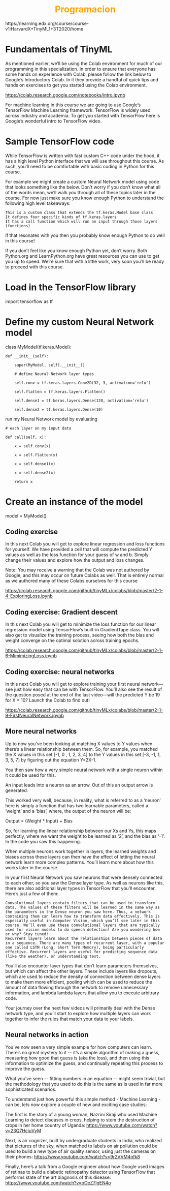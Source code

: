 #
<center>
    <h1 style="color:Orange;">Programacion</h1>
</center>
https://learning.edx.org/course/course-v1:HarvardX+TinyML1+3T2020/home



# Fundamentals of TinyML



As mentioned earlier, we’ll be using the Colab environment for much of our programming in this specialization.  In order to ensure that everyone has some hands on experience with  Colab, please follow the link below to Google’s Introductory Colab. In  it they provide a handful of quick tips and hands on exercises to get  you started using the Colab environment.

https://colab.research.google.com/notebooks/intro.ipynb


For machine learning in this course we are going to use Google’s TensorFlow Machine Learning framework. TensorFlow is widely used across industry and academia. To get you started with TensorFlow here is Google’s wonderful intro to TensorFlow video.



# Sample TensorFlow code

While TensorFlow is written with fast custom C++ code under the hood, it has a high level Python interface that we will use throughout this course. As such, you’ll need to be comfortable with basic coding in Python for this course.

For example we might create a custom Neural Network model using code that looks something like the below. Don’t worry if you don’t know what all of the words mean, we’ll walk you through all of these topics later in the course. For now just make sure you know enough Python to understand the following high level takeaways:

    This is a custom class that extends the tf.keras.Model base class
    It defines four specific kinds of tf.keras.layers
    It has a call function which will run an input through those layers (functions)

If that resonates with you then you probably know enough Python to do well in this course!

If you don’t feel like you know enough Python yet, don’t worry. Both Python.org and LearnPython.org have great resources you can use to get you up to speed. We’re sure that with a little work, very soon you’ll be ready to proceed with this course.

# Load in the TensorFlow library

import tensorflow as tf

# Define my custom Neural Network model

class MyModel(tf.keras.Model):

    def __init__(self):

        super(MyModel, self).__init__()

        # define Neural Network layer types

        self.conv = tf.keras.layers.Conv2D(32, 3, activation='relu')

        self.flatten = tf.keras.layers.Flatten()

        self.dense1 = tf.keras.layers.Dense(128, activation='relu')

        self.dense2 = tf.keras.layers.Dense(10)

run my Neural Network model by evaluating

    # each layer on my input data

    def call(self, x):

        x = self.conv(x)

        x = self.flatten(x)

        x = self.dense1(x)

        x = self.dense2(x)

        return x

# Create an instance of the model

model = MyModel()


## Coding exercise

In this next Colab you will get to explore linear regression and loss functions for yourself. We have provided a cell that will compute the predicted Y values as well as the loss function for your guess of w and b. Simply change their values and explore how the output and loss changes.

Note: You may receive a warning that the Colab was not authored by Google, and this may occur on future Colabs as well. That is entirely normal as we authored many of these Colabs ourselves for this course

https://colab.research.google.com/github/tinyMLx/colabs/blob/master/2-1-4-ExploringLoss.ipynb


## Coding exercise: Gradient descent
In this next Colab you will get to minimize the loss function for our linear regression model using TensorFlow’s built-in GradientTape class. You will also get to visualize the training process, seeing how both the bias and weight converge on the optimal solution across training epochs.

https://colab.research.google.com/github/tinyMLx/colabs/blob/master/2-1-6-MimimizingLoss.ipynb


## Coding exercise: neural networks

In this next Colab you will get to explore training your first neural network—see just how easy that can be with TensorFlow. You’ll also see the result of the question posed at the end of the last video—will the predicted Y be 19 for X = 10? Launch the Colab to find out!

https://colab.research.google.com/github/tinyMLx/colabs/blob/master/2-1-9-FirstNeuralNetwork.ipynb




## More neural networks



Up to now you’ve been looking at matching X values to Y values when there’s a linear relationship between them. So, for example, you matched the X values in this set [-1, 0 , 1, 2, 3, 4] to the Y values in this set [-3, -1, 1, 3, 5, 7] by figuring out the equation Y=2X-1.

You then saw how a very simple neural network with a single neuron within it could be used for this.

An input leads into a neuron as an arrow. Out of this an output arrow is generated.

This worked very well, because, in reality, what is referred to as a ‘neuron’ here is simply a function that has two learnable parameters, called a ‘weight’ and a ‘bias’, where, the output of the neuron will be:

Output = (Weight * Input) + Bias

So, for learning the linear relationship between our Xs and Ys, this maps perfectly, where we want the weight to be learned as ‘2’, and the bias as ‘-1’. In the code you saw this happening.

When multiple neurons work together in layers, the learned weights and biases across these layers can then have the effect of letting the neural network learn more complex patterns. You’ll learn more about how this works later in the course.

In your first Neural Network you saw neurons that were densely connected to each other, so you saw the Dense layer type. As well as neurons like this, there are also additional layer types in TensorFlow that you’ll encounter. Here’s just a few of them:

    Convolutional layers contain filters that can be used to transform data. The values of these filters will be learned in the same way as the parameters in the Dense neuron you saw here. Thus, a network containing them can learn how to transform data effectively. This is especially useful in Computer Vision, which you’ll see later in this course. We’ll even use these convolutional layers that are typically used for vision models to do speech detection! Are you wondering how or why? Stay tuned!
    Recurrent layers learn about the relationships between pieces of data in a sequence. There are many types of recurrent layer, with a popular one called LSTM (Long, Short Term Memory), being particularly effective. Recurrent layers are useful for predicting sequence data (like the weather), or understanding text.

You’ll also encounter layer types that don’t learn parameters themselves, but which can affect the other layers. These include layers like dropouts, which are used to reduce the density of connection between dense layers to make them more efficient, pooling which can be used to reduce the amount of data flowing through the network to remove unnecessary information, and lambda lambda layers that allow you to execute arbitrary code.

Your journey over the next few videos will primarily deal with the Dense network type, and you’ll start to explore how multiple layers can work together to infer the rules that match your data to your labels.


## Neural networks in action


You’ve now seen a very simple example for how computers can learn. There’s no great mystery to it -- it’s a simple algorithm of making a guess, measuring how good that guess is (aka the loss), and then using this information to optimize the guess, and continually repeating this process to improve the guess.

What you’ve seen -- fitting numbers in an equation -- might seem trivial, but the methodology that you used to do this is the same as is used in far more sophisticated scenarios.

To understand just how powerful this simple method - Machine Learning - can be, lets now explore a couple of new and exciting case studies:

The first is the story of a young woman, Nazrini Siraji who used Machine Learning to detect diseases in crops, helping to stem the destruction of crops in her home country of Uganda: https://www.youtube.com/watch?v=23Q7HciuVyM

Next, is air cognizer, built by undergraduate students in India, who realized that pictures of the sky, when matched to labels on air pollution could be used to build a new type of air quality sensor, using just the cameras on their phones: https://www.youtube.com/watch?v=9r2VVM4nfk8

Finally, here’s a talk from a Google engineer about how Google used images of retinas to build a diabetic retinopathy detector using TensorFlow that performs state of the art diagnosis of this disease: https://www.youtube.com/watch?v=oOeZ7IgEN4o
